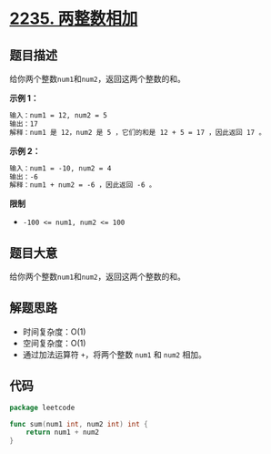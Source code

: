# [2235. 两整数相加](https://leetcode.cn/problems/add-two-integers/)

## 题目描述

给你两个整数`num1`和`num2`，返回这两个整数的和。

**示例 1：**

```markdown
输入：num1 = 12, num2 = 5
输出：17
解释：num1 是 12，num2 是 5 ，它们的和是 12 + 5 = 17 ，因此返回 17 。
```

**示例 2：**

```markdown
输入：num1 = -10, num2 = 4
输出：-6
解释：num1 + num2 = -6 ，因此返回 -6 。
```

**限制**

* `-100 <= num1, num2 <= 100 `

## 题目大意

给你两个整数`num1`和`num2`，返回这两个整数的和。

## 解题思路

* 时间复杂度：O(1)
* 空间复杂度：O(1)
* 通过加法运算符 `+`，将两个整数 `num1` 和 `num2` 相加。

## 代码

```go
package leetcode

func sum(num1 int, num2 int) int {
	return num1 + num2
}
```
